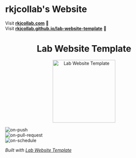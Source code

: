 # rkjcollab's Website

Visit **[rkjcollab.com](https://rkjcollab.com)** 🚀  
Visit **[rkjcollab.github.io/lab-website-template](https://rkjcollab.github.io/lab-website-template)** 🚀

<h1 align="center">Lab Website Template</h1>
<p align="center">
<img height="200" src="https://raw.githubusercontent.com/greenelab/lab-website-template/main/images/share.jpg?raw=true" alt="Lab Website Template">
</p>

![on-push](../../actions/workflows/on-push.yaml/badge.svg)  
![on-pull-request](../../actions/workflows/on-pull-request.yaml/badge.svg)  
![on-schedule](../../actions/workflows/on-schedule.yaml/badge.svg)

_Built with [Lab Website Template](https://greene-lab.gitbook.io/lab-website-template-docs)_


